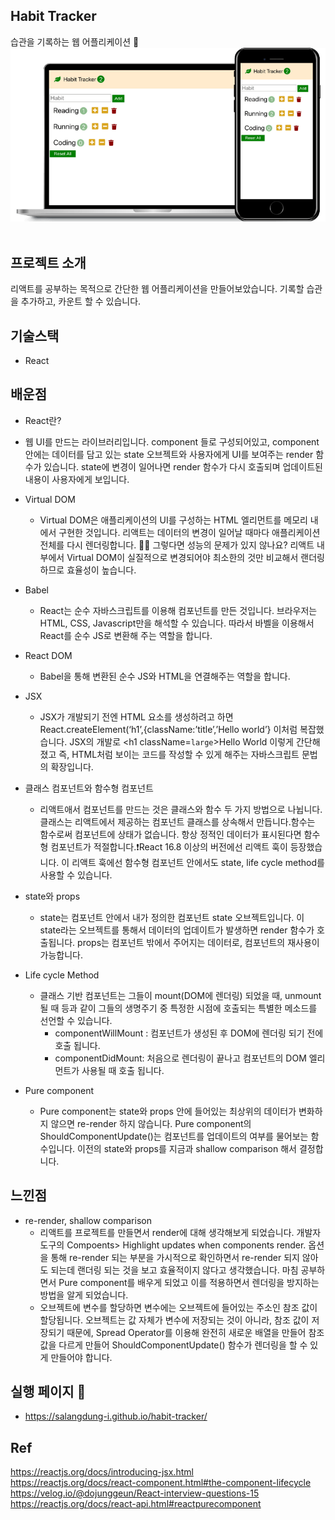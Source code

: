 ## Habit Tracker
습관을 기록하는 웹 어플리케이션 📇
![실행화면](/public/images/habit.png)
<br><br>

## 프로젝트 소개  
리액트를 공부하는 목적으로 간단한 웹 어플리케이션을 만들어보았습니다. 
기록할 습관을 추가하고, 카운트 할 수 있습니다. 

## 기술스택 
- React

## 배운점 

- React란?
- 웹 UI를 만드는 라이브러리입니다. component 들로 구성되어있고, component 안에는 데이터를 담고 있는 state 오브젝트와 사용자에게 UI를 보여주는 render 함수가 있습니다. state에 변경이 일어나면 render 함수가 다시 호출되며 업데이트된 내용이 사용자에게 보입니다.

- Virtual DOM
  - Virtual DOM은 애플리케이션의 UI를 구성하는 HTML 엘리먼트를 메모리 내에서 구현한 것입니다. 리액트는 데이터의 변경이 일어날 때마다 애플리케이션 전체를 다시 렌더링합니다.  🙋‍♀️ 그렇다면 성능의 문제가 있지 않나요? 리액트 내부에서 Virtual DOM이 실질적으로 변경되어야 최소한의 것만 비교해서 랜더링 하므로 효율성이 높습니다.

- Babel
  - React는 순수 자바스크립트를 이용해 컴포넌트를 만든 것입니다. 브라우저는 HTML, CSS, Javascript만을 해석할 수 있습니다. 따라서 바벨을 이용해서 React를 순수 JS로 변환해 주는 역할을 합니다.

- React DOM
  - Babel을 통해 변환된 순수 JS와 HTML을 연결해주는 역할을 합니다.

- JSX
  - JSX가 개발되기 전엔 HTML 요소를 생성하려고 하면 React.createElement(‘h1’,{className:’title’,’Hello world’} 이처럼 복잡했습니다. JSX의 개발로 <h1 className=`large`>Hello World</h1> 이렇게 간단해졌고 즉, HTML처럼 보이는 코드를 작성할 수 있게 해주는 자바스크립트 문법의 확장입니다.


- 클래스 컴포넌트와 함수형 컴포넌트
  - 리액트애서 컴포넌트를 만드는 것은 클래스와 함수 두 가지 방법으로 나뉩니다. 클래스는 리액트에서 제공하는 컴포넌트 클래스를 상속해서 만듭니다.함수는 함수로써 컴포넌트에 상태가 없습니다. 항상 정적인 데이터가 표시된다면 함수형 컴포넌트가 적절합니다.❗️React 16.8 이상의 버전에선 리액트 훅이 등장했습니다. 이 리액트 훅에선 함수형 컴포넌트 안에서도 state, life cycle method를 사용할 수 있습니다.

- state와 props
  - state는 컴포넌트 안에서 내가 정의한 컴포넌트 state 오브젝트입니다. 이 state라는 오브젝트를 통해서 데이터의 업데이트가 발생하면 render 함수가 호출됩니다. props는 컴포넌트 밖에서 주어지는 데이터로, 컴포넌트의 재사용이 가능합니다.

- Life cycle Method
  - 클래스 기반 컴포넌트는 그들이 mount(DOM에 렌더링) 되었을 때, unmount될 때 등과 같이 그들의 생명주기 중 특정한 시점에 호출되는 특별한 메소드를 선언할 수 있습니다.
    - componentWillMount : 컴포넌트가 생성된 후 DOM에 렌더링 되기 전에 호출 됩니다.
    - componentDidMount: 처음으로 렌더링이 끝나고 컴포넌트의 DOM 엘리먼트가 사용될 때 호출 됩니다.

- Pure component
  - Pure component는 state와 props 안에 들어있는 최상위의 데이터가 변화하지 않으면 re-render 하지 않습니다. Pure component의 ShouldComponentUpdate()는 컴포넌트를 업데이트의 여부를 물어보는 함수입니다. 이전의 state와 props를 지금과 shallow comparison 해서 결정합니다.

## 느낀점 
- re-render, shallow comparison
  - 리액트를 프로젝트를 만들면서 render에 대해 생각해보게 되었습니다. 개발자도구의 Compoents> Highlight updates when components render. 옵션을 통해 re-render 되는 부분을 가시적으로 확인하면서 re-render 되지 않아도 되는데 랜더링 되는 것을 보고 효율적이지 않다고 생각했습니다. 마침 공부하면서 Pure component를 배우게 되었고 이를 적용하면서 렌더링을 방지하는 방법을 알게 되었습니다.
  - 오브젝트에 변수를 할당하면 변수에는 오브젝트에 들어있는 주소인 참조 값이 할당됩니다. 오브젝트는 값 자체가 변수에 저장되는 것이 아니라, 참조 값이 저장되기 때문에, Spread Operator를 이용해 완전히 새로운 배열을 만들어 참조 값을 다르게 만들어 ShouldComponentUpdate() 함수가 렌더링을 할 수 있게 만들어야 합니다.


## 실행 페이지 🔗 
- https://salangdung-i.github.io/habit-tracker/  

## Ref
https://reactjs.org/docs/introducing-jsx.html  
https://reactjs.org/docs/react-component.html#the-component-lifecycle  
https://velog.io/@dojunggeun/React-interview-questions-15  
https://reactjs.org/docs/react-api.html#reactpurecomponent









